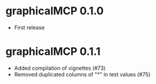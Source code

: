 # graphicalMCP 0.1.0

* First release

# graphicalMCP 0.1.1

* Added compilation of vignettes (#73)
* Removed duplicated columns of "*" in test values (#75)
